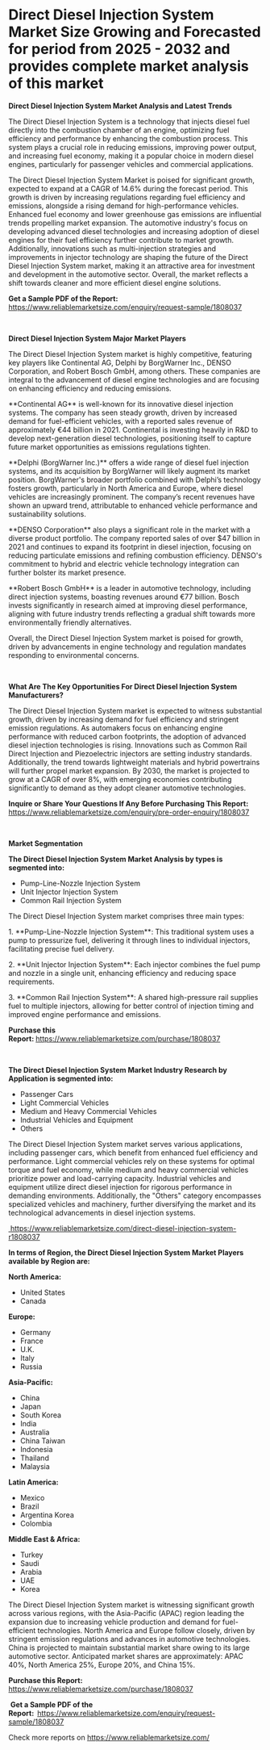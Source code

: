<p><h1>Direct Diesel Injection System Market Size Growing and Forecasted for period from 2025 - 2032 and provides complete market analysis of this market</h1></p><p><strong>Direct Diesel Injection System Market Analysis and Latest Trends</strong></p>
<p><p>The Direct Diesel Injection System is a technology that injects diesel fuel directly into the combustion chamber of an engine, optimizing fuel efficiency and performance by enhancing the combustion process. This system plays a crucial role in reducing emissions, improving power output, and increasing fuel economy, making it a popular choice in modern diesel engines, particularly for passenger vehicles and commercial applications.</p><p>The Direct Diesel Injection System Market is poised for significant growth, expected to expand at a CAGR of 14.6% during the forecast period. This growth is driven by increasing regulations regarding fuel efficiency and emissions, alongside a rising demand for high-performance vehicles. Enhanced fuel economy and lower greenhouse gas emissions are influential trends propelling market expansion. The automotive industry's focus on developing advanced diesel technologies and increasing adoption of diesel engines for their fuel efficiency further contribute to market growth. Additionally, innovations such as multi-injection strategies and improvements in injector technology are shaping the future of the Direct Diesel Injection System market, making it an attractive area for investment and development in the automotive sector. Overall, the market reflects a shift towards cleaner and more efficient diesel engine solutions.</p></p>
<p><strong>Get a Sample PDF of the Report:&nbsp;</strong> <a href="https://www.reliablemarketsize.com/enquiry/request-sample/1808037?utm_campaign=3101&utm_medium=2&utm_source=Github&utm_content=ia&utm_term=10042025&utm_id=direct-diesel-injection-system">https://www.reliablemarketsize.com/enquiry/request-sample/1808037</a></p>
<p>&nbsp;</p>
<p><strong>Direct Diesel Injection System Major Market Players</strong></p>
<p><p>The Direct Diesel Injection System market is highly competitive, featuring key players like Continental AG, Delphi by BorgWarner Inc., DENSO Corporation, and Robert Bosch GmbH, among others. These companies are integral to the advancement of diesel engine technologies and are focusing on enhancing efficiency and reducing emissions.</p><p>**Continental AG** is well-known for its innovative diesel injection systems. The company has seen steady growth, driven by increased demand for fuel-efficient vehicles, with a reported sales revenue of approximately €44 billion in 2021. Continental is investing heavily in R&D to develop next-generation diesel technologies, positioning itself to capture future market opportunities as emissions regulations tighten.</p><p>**Delphi (BorgWarner Inc.)** offers a wide range of diesel fuel injection systems, and its acquisition by BorgWarner will likely augment its market position. BorgWarner's broader portfolio combined with Delphi’s technology fosters growth, particularly in North America and Europe, where diesel vehicles are increasingly prominent. The company’s recent revenues have shown an upward trend, attributable to enhanced vehicle performance and sustainability solutions.</p><p>**DENSO Corporation** also plays a significant role in the market with a diverse product portfolio. The company reported sales of over $47 billion in 2021 and continues to expand its footprint in diesel injection, focusing on reducing particulate emissions and refining combustion efficiency. DENSO's commitment to hybrid and electric vehicle technology integration can further bolster its market presence.</p><p>**Robert Bosch GmbH** is a leader in automotive technology, including direct injection systems, boasting revenues around €77 billion. Bosch invests significantly in research aimed at improving diesel performance, aligning with future industry trends reflecting a gradual shift towards more environmentally friendly alternatives.</p><p>Overall, the Direct Diesel Injection System market is poised for growth, driven by advancements in engine technology and regulation mandates responding to environmental concerns.</p></p>
<p>&nbsp;</p>
<p><strong>What Are The Key Opportunities For Direct Diesel Injection System Manufacturers?</strong></p>
<p><p>The Direct Diesel Injection System market is expected to witness substantial growth, driven by increasing demand for fuel efficiency and stringent emission regulations. As automakers focus on enhancing engine performance with reduced carbon footprints, the adoption of advanced diesel injection technologies is rising. Innovations such as Common Rail Direct Injection and Piezoelectric injectors are setting industry standards. Additionally, the trend towards lightweight materials and hybrid powertrains will further propel market expansion. By 2030, the market is projected to grow at a CAGR of over 8%, with emerging economies contributing significantly to demand as they adopt cleaner automotive technologies.</p></p>
<p><strong>Inquire or Share Your Questions If Any Before Purchasing This Report:</strong> <a href="https://www.reliablemarketsize.com/enquiry/pre-order-enquiry/1808037?utm_campaign=3101&utm_medium=2&utm_source=Github&utm_content=ia&utm_term=10042025&utm_id=direct-diesel-injection-system">https://www.reliablemarketsize.com/enquiry/pre-order-enquiry/1808037</a></p>
<p>&nbsp;</p>
<p><strong>Market Segmentation</strong></p>
<p><strong>The Direct Diesel Injection System Market Analysis by types is segmented into:</strong></p>
<p><ul><li>Pump-Line-Nozzle Injection System</li><li>Unit Injector Injection System</li><li>Common Rail Injection System</li></ul></p>
<p><p>The Direct Diesel Injection System market comprises three main types: </p><p>1. **Pump-Line-Nozzle Injection System**: This traditional system uses a pump to pressurize fuel, delivering it through lines to individual injectors, facilitating precise fuel delivery.</p><p>2. **Unit Injector Injection System**: Each injector combines the fuel pump and nozzle in a single unit, enhancing efficiency and reducing space requirements.</p><p>3. **Common Rail Injection System**: A shared high-pressure rail supplies fuel to multiple injectors, allowing for better control of injection timing and improved engine performance and emissions.</p></p>
<p><strong>Purchase this Report:&nbsp;</strong><a href="https://www.reliablemarketsize.com/purchase/1808037?utm_campaign=3101&utm_medium=2&utm_source=Github&utm_content=ia&utm_term=10042025&utm_id=direct-diesel-injection-system">https://www.reliablemarketsize.com/purchase/1808037</a></p>
<p>&nbsp;</p>
<p><strong>The Direct Diesel Injection System Market Industry Research by Application is segmented into:</strong></p>
<p><ul><li>Passenger Cars</li><li>Light Commercial Vehicles</li><li>Medium and Heavy Commercial Vehicles</li><li>Industrial Vehicles and Equipment</li><li>Others</li></ul></p>
<p><p>The Direct Diesel Injection System market serves various applications, including passenger cars, which benefit from enhanced fuel efficiency and performance. Light commercial vehicles rely on these systems for optimal torque and fuel economy, while medium and heavy commercial vehicles prioritize power and load-carrying capacity. Industrial vehicles and equipment utilize direct diesel injection for rigorous performance in demanding environments. Additionally, the "Others" category encompasses specialized vehicles and machinery, further diversifying the market and its technological advancements in diesel injection systems.</p></p>
<p><a href="https://www.reliablemarketsize.com/direct-diesel-injection-system-r1808037?utm_campaign=3101&utm_medium=2&utm_source=Github&utm_content=ia&utm_term=10042025&utm_id=direct-diesel-injection-system">&nbsp;https://www.reliablemarketsize.com/direct-diesel-injection-system-r1808037</a></p>
<p><strong>In terms of Region, the Direct Diesel Injection System Market Players available by Region are:</strong></p>
<p>
    <p> <strong> North America: </strong>
        <ul>
            <li>United States</li>
            <li>Canada</li>
        </ul>
        </p> 
    <p> <strong> Europe: </strong>
        <ul>
            <li>Germany</li>
            <li>France</li>
            <li>U.K.</li>
            <li>Italy</li>
            <li>Russia</li>
        </ul>
        </p> 
    <p> <strong> Asia-Pacific: </strong>
        <ul>
            <li>China</li>
            <li>Japan</li>
            <li>South Korea</li>
            <li>India</li>
            <li>Australia</li>
            <li>China Taiwan</li>
            <li>Indonesia</li>
            <li>Thailand</li>
            <li>Malaysia</li>
        </ul>
        </p> 
    <p> <strong> Latin America: </strong>
        <ul>
            <li>Mexico</li>
            <li>Brazil</li>
            <li>Argentina Korea</li>
            <li>Colombia</li>
        </ul>
        </p> 
    <p> <strong> Middle East & Africa: </strong>
        <ul>
            <li>Turkey</li>
            <li>Saudi</li>
            <li>Arabia</li>
            <li>UAE</li>
            <li>Korea</li>
        </ul>
    </p>
    </p>
<p><p>The Direct Diesel Injection System market is witnessing significant growth across various regions, with the Asia-Pacific (APAC) region leading the expansion due to increasing vehicle production and demand for fuel-efficient technologies. North America and Europe follow closely, driven by stringent emission regulations and advances in automotive technologies. China is projected to maintain substantial market share owing to its large automotive sector. Anticipated market shares are approximately: APAC 40%, North America 25%, Europe 20%, and China 15%.</p></p>
<p><strong>Purchase this Report: </strong><a href="https://www.reliablemarketsize.com/purchase/1808037?utm_campaign=3101&utm_medium=2&utm_source=Github&utm_content=ia&utm_term=10042025&utm_id=direct-diesel-injection-system">https://www.reliablemarketsize.com/purchase/1808037</a></p>
<p>&nbsp;<strong>Get a Sample PDF of the Report:&nbsp;&nbsp;</strong><a href="https://www.reliablemarketsize.com/enquiry/request-sample/1808037?utm_campaign=3101&utm_medium=2&utm_source=Github&utm_content=ia&utm_term=10042025&utm_id=direct-diesel-injection-system">https://www.reliablemarketsize.com/enquiry/request-sample/1808037</a></p>
<p><strong></strong></p>
<p>Check more reports on <a href="https://www.reliablemarketsize.com/?utm_campaign=3101&utm_medium=2&utm_source=Github&utm_content=ia&utm_term=10042025&utm_id=direct-diesel-injection-system">https://www.reliablemarketsize.com/</a></p>